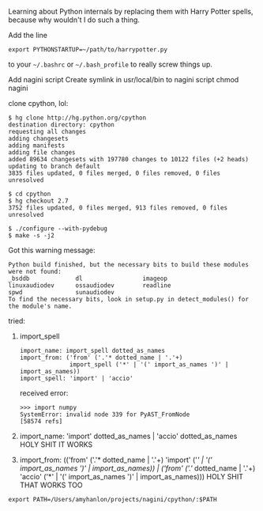 Learning about Python internals by replacing them with Harry Potter spells, because why wouldn't I do such a thing.

Add the line

```
export PYTHONSTARTUP=~/path/to/harrypotter.py
```
to your `~/.bashrc` or `~/.bash_profile` to really screw things up.


Add nagini script
Create symlink in usr/local/bin to nagini script
chmod nagini


clone cpython, lol:

```
$ hg clone http://hg.python.org/cpython
destination directory: cpython
requesting all changes
adding changesets
adding manifests
adding file changes
added 89634 changesets with 197780 changes to 10122 files (+2 heads)
updating to branch default
3835 files updated, 0 files merged, 0 files removed, 0 files unresolved

$ cd cpython
$ hg checkout 2.7
3752 files updated, 0 files merged, 913 files removed, 0 files unresolved

$ ./configure --with-pydebug
$ make -s -j2
```

Got this warning message:

```
Python build finished, but the necessary bits to build these modules were not found:
_bsddb             dl                 imageop         
linuxaudiodev      ossaudiodev        readline        
spwd               sunaudiodev                        
To find the necessary bits, look in setup.py in detect_modules() for the module's name.
```


tried:

1. import_spell
    ```
    import_name: import_spell dotted_as_names
    import_from: ('from' ('.'* dotted_name | '.'+)
                  import_spell ('*' | '(' import_as_names ')' | import_as_names))
    import_spell: 'import' | 'accio'
    ```

    received error: 
    ```
    >>> import numpy
    SystemError: invalid node 339 for PyAST_FromNode
    [58574 refs]
    ```

2. import_name: 'import' dotted_as_names | 'accio' dotted_as_names
HOLY SHIT IT WORKS

3. import_from: (('from' ('.'* dotted_name | '.'+)
              'import' ('*' | '(' import_as_names ')' | import_as_names)) |
              ('from' ('.'* dotted_name | '.'+)
              'accio' ('*' | '(' import_as_names ')' | import_as_names)))
HOLY SHIT THAT WORKS TOO

`export PATH=/Users/amyhanlon/projects/nagini/cpython/:$PATH`
